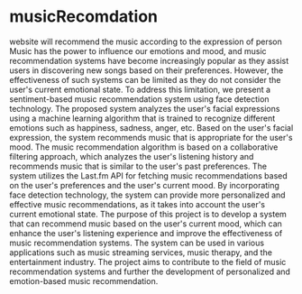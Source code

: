 # musicRecomdation
website will recommend the music according to the expression of person
Music has the power to influence our emotions and mood, and music recommendation systems 
have become increasingly popular as they assist users in discovering new songs based on their 
preferences. However, the effectiveness of such systems can be limited as they do not consider 
the user's current emotional state. To address this limitation, we present a sentiment-based 
music recommendation system using face detection technology. 
The proposed system analyzes the user's facial expressions using a machine learning algorithm 
that is trained to recognize different emotions such as happiness, sadness, anger, etc. Based on 
the user's facial expression, the system recommends music that is appropriate for the user's 
mood. The music recommendation algorithm is based on a collaborative filtering approach, 
which analyzes the user's listening history and recommends music that is similar to the user's 
past preferences.
The system utilizes the Last.fm API for fetching music recommendations based on the user's 
preferences and the user's current mood. By incorporating face detection technology, the 
system can provide more personalized and effective music recommendations, as it takes into 
account the user's current emotional state. 
The purpose of this project is to develop a system that can recommend music based on the 
user's current mood, which can enhance the user's listening experience and improve the 
effectiveness of music recommendation systems. The system can be used in various 
applications such as music streaming services, music therapy, and the entertainment industry. 
The project aims to contribute to the field of music recommendation systems and further the 
development of personalized and emotion-based music recommendation.
